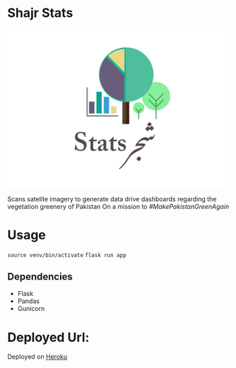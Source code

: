 # Shajr Stats
![logo](app/static/img/shajrstats.png)

Scans satelite imagery to generate data drive dashboards regarding the vegetation greenery of Pakistan
On a mission to *#MakePakistanGreenAgain*

# Usage
`source venv/bin/activate`
`flask run app`

## Dependencies
- Flask
- Pandas
- Gunicorn

# Deployed Url:

Deployed on [Heroku](https://shajr-stats.herokuapp.com)